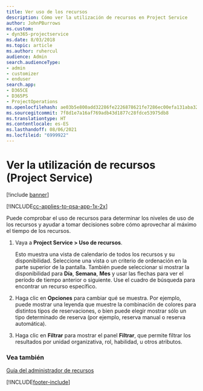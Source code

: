 ```yaml
---
title: Ver uso de los recursos
description: Cómo ver la utilización de recursos en Project Service
author: JohnPBurrows
ms.custom:
- dyn365-projectservice
ms.date: 8/03/2018
ms.topic: article
ms.author: ruhercul
audience: Admin
search.audienceType:
- admin
- customizer
- enduser
search.app:
- D365CE
- D365PS
- ProjectOperations
ms.openlocfilehash: ae03b5e800add32286fe2226878621fe7286ec00efa131aba32957a63c9783cc
ms.sourcegitcommit: 7f8d1e7a16af769adb43d1877c28fdce53975db8
ms.translationtype: HT
ms.contentlocale: es-ES
ms.lasthandoff: 08/06/2021
ms.locfileid: "6999922"
---
```

# <a name="view-resource-utilization-project-service"></a>Ver la utilización de recursos (Project Service)

[!include [banner](../includes/psa-now-project-operations.md)]

[!INCLUDE[cc-applies-to-psa-app-1x-2x](../includes/cc-applies-to-psa-app-1x-2x.md)]

Puede comprobar el uso de recursos para determinar los niveles de uso de los recursos y ayudar a tomar decisiones sobre cómo aprovechar al máximo el tiempo de los recursos.  
  
1. Vaya a **Project Service > Uso de recursos**. 

     Esto muestra una vista de calendario de todos los recursos y su disponibilidad. Seleccione una vista o un criterio de ordenación en la parte superior de la pantalla. También puede seleccionar si mostrar la disponibilidad para **Día**, **Semana**, **Mes** y usar las flechas para ver el período de tiempo anterior o siguiente. Use el cuadro de búsqueda para encontrar un recurso específico.      
  
2. Haga clic en **Opciones** para cambiar qué se muestra. Por ejemplo, puede mostrar una leyenda que muestre la combinación de colores para distintos tipos de reservaciones, o bien puede elegir mostrar sólo un tipo determinado de reserva (por ejemplo, reserva manual o reserva automática).  

3. Haga clic en **Filtrar** para mostrar el panel **Filtrar**, que permite filtrar los resultados por unidad organizativa, rol, habilidad, u otros atributos.  
  
### <a name="see-also"></a>Vea también  
 [Guía del administrador de recursos](../psa/resource-manager-guide.md)


[!INCLUDE[footer-include](../includes/footer-banner.md)]